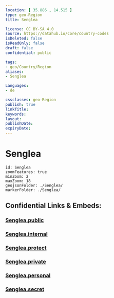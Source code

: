 ```yaml
---
location: [ 35.886 , 14.515 ] 
type: geo-Region
title: Senglea

license: CC BY-SA 4.0
source: https://datahub.io/core/country-codes
isDeleted: false
isReadOnly: false
draft: false
confidential: public

tags:
- geo/Country/Region
aliases:
- Senglea

Languages:
- de

cssclasses: geo-Region
publish: true
linkTitle: 
keywords: 
layout: 
publishDate: 
expiryDate: 
---
```


# Senglea

```leaflet
id: Senglea
zoomFeatures: true 
minZoom: 2 
maxZoom: 18
geojsonFolder: ./Senglea/
markerFolder: ./Senglea/
```


## Confidential Links & Embeds: 

### [Senglea.public](/_public/\Earth\Continent\Europe\Europe~South\Malta\Cities~MaltaSenglea.public.md) 

### [Senglea.internal](/_internal/\Earth\Continent\Europe\Europe~South\Malta\Cities~MaltaSenglea.internal.md) 

### [Senglea.protect](/_protect/\Earth\Continent\Europe\Europe~South\Malta\Cities~MaltaSenglea.protect.md) 

### [Senglea.private](/_private/\Earth\Continent\Europe\Europe~South\Malta\Cities~MaltaSenglea.private.md) 

### [Senglea.personal](/_personal/\Earth\Continent\Europe\Europe~South\Malta\Cities~MaltaSenglea.personal.md) 

### [Senglea.secret](/_secret/\Earth\Continent\Europe\Europe~South\Malta\Cities~MaltaSenglea.secret.md)

